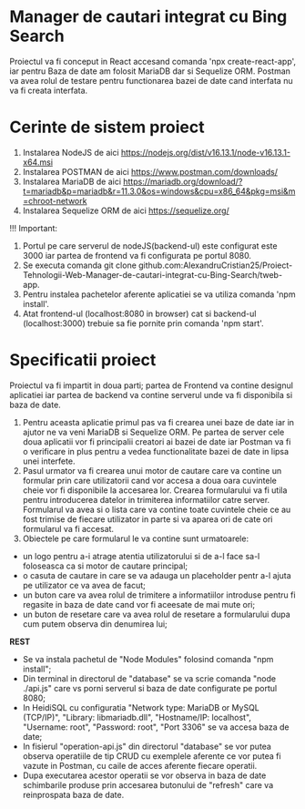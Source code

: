 # Manager de cautari integrat cu Bing Search

Proiectul va fi conceput in React accesand comanda 'npx create-react-app', iar pentru Baza de date am folosit MariaDB dar si Sequelize ORM. Postman va avea rolul de testare pentru functionarea bazei de date cand interfata nu va fi creata interfata.

# Cerinte de sistem proiect

1. Instalarea NodeJS de aici https://nodejs.org/dist/v16.13.1/node-v16.13.1-x64.msi
2. Instalarea POSTMAN de aici https://www.postman.com/downloads/
3. Instalarea MariaDB de aici https://mariadb.org/download/?t=mariadb&p=mariadb&r=11.3.0&os=windows&cpu=x86_64&pkg=msi&m=chroot-network
4. Instalarea Sequelize ORM de aici https://sequelize.org/

!!! Important: 
1. Portul pe care serverul de nodeJS(backend-ul) este configurat este 3000 iar partea de frontend va fi configurata pe portul 8080.
2. Se executa comanda git clone github.com:AlexandruCristian25/Proiect-Tehnologii-Web-Manager-de-cautari-integrat-cu-Bing-Search/tweb-app.
3. Pentru instalea pachetelor aferente aplicatiei se va utiliza comanda 'npm install'.
4. Atat frontend-ul (localhost:8080 in browser) cat si backend-ul (localhost:3000) trebuie sa fie pornite prin comanda 'npm start'.

# Specificatii proiect

Proiectul va fi impartit in doua parti; partea de Frontend va contine designul aplicatiei iar partea de backend va contine serverul unde va fi disponibila si baza de date.
1. Pentru aceasta aplicatie primul pas va fi crearea unei baze de date iar in ajutor ne va veni MariaDB si Sequelize ORM. Pe partea de server cele doua aplicatii vor fi principalii creatori ai bazei de date iar Postman va fi o verificare in plus pentru a vedea functionalitate bazei de date in lipsa unei interfete.
2. Pasul urmator va fi crearea unui motor de cautare care va contine un formular prin care utilizatorii cand vor accesa a doua oara cuvintele cheie vor fi disponibile la accesarea lor. Crearea formularului va fi utila pentru introducerea datelor in trimiterea informatiilor catre server. Formularul va avea si o lista care va contine toate cuvintele cheie ce au fost trimise de fiecare utilizator in parte si va aparea ori de cate ori formularul va fi accesat.
3. Obiectele pe care formularul le va contine sunt urmatoarele:
- un logo pentru a-i atrage atentia utilizatorului si de a-l face sa-l foloseasca ca si motor de cautare principal;
- o casuta de cautare in care se va adauga un placeholder pentr a-l ajuta pe utilizator ce va avea de facut;
- un buton care va avea rolul de trimitere a informatiilor introduse pentru fi regasite in baza de date cand vor fi aceesate de mai mute ori;
- un buton de resetare care va avea rolul de resetare a formularului dupa cum putem observa din denumirea lui;

**REST**
- Se va instala pachetul de "Node Modules" folosind comanda "npm install";
- Din terminal in directorul de "database" se va scrie comanda "node ./api.js" care vs porni serverul si baza de date configurate pe portul 8080;
- In HeidiSQL cu configuratia "Network type: MariaDB or MySQL (TCP/IP)", "Library: libmariadb.dll", "Hostname/IP: localhost", "Username: root", "Password: root", "Port 3306" se va accesa baza de date;
- In fisierul "operation-api.js" din directorul "database" se vor putea observa operatiile de tip CRUD cu exemplele aferente ce vor putea fi vazute in Postman, cu caile de acces aferente fiecare operatii.
- Dupa executarea acestor operatii se vor observa in baza de date schimbarile produse prin accesarea butonului de "refresh" care va reinprospata baza de date.
